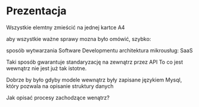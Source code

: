 # Prezentacja


Wszystkie elemtny zmieścić na jednej kartce A4

aby wszystkie ważne sprawy mozna było omówić, szybko:

sposób wytwarzania Software Developmentu
architektura mikrousług: SaaS

Taki sposób gwarantuje standaryzację na zewnątrz przez API
To co jest wewnątrz nie jest już tak istotne.

Dobrze by było gdyby modele wewnątrz były zapisane językiem Mysql,
który pozwala na opisanie struktury danych


Jak opisać procesy zachodzące wenątrz?
 


